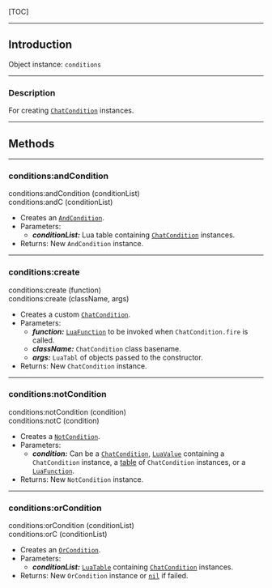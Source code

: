 
[TOC]

---
## Introduction

Object instance: `conditions`

---
### Description

For creating [`ChatCondition`][ChatCondition] instances.

---
## Methods

---
### conditions:andCondition
<div class="function">
    conditions:andCondition <span class="params">(conditionList)</span>
</div>
<div class="function">
    conditions:andC <span class="params">(conditionList)</span>
</div>

- Creates an [`AndCondition`][AndCondition].
- Parameters:
    - ___conditionList:___ Lua table containing [`ChatCondition`][ChatCondition] instances.
- Returns: New `AndCondition` instance.

---
### conditions:create
<div class="function">
    conditions:create <span class="params">(function)</span>
</div>
<div class="function">
    conditions:create <span class="params">(className, args)</span>
</div>

- Creates a custom [`ChatCondition`][ChatCondition].
- Parameters:
    - ___function:___ [`LuaFunction`][LuaFunction] to be invoked when `ChatCondition.fire` is
      called.
    - ___className:___ `ChatCondition` class basename.
    - ___args:___ `LuaTabl` of objects passed to the constructor.
- Returns: New `ChatCondition` instance.

---
### conditions:notCondition
<div class="function">
    conditions:notCondition <span class="params">(condition)</span>
</div>
<div class="function">
    conditions:notC <span class="params">(condition)</span>
</div>

- Creates a [`NotCondition`][NotCondition].
- Parameters:
    - ___condition:___ Can be a [`ChatCondition`][ChatCondition], [`LuaValue`][LuaValue] containing
      a `ChatCondition` instance, a [table][LuaTable] of `ChatCondition` instances, or a
      [`LuaFunction`][LuaFunction].
- Returns: New `NotCondition` instance.

---
### conditions:orCondition
<div class="function">
    conditions:orCondition <span class="params">(conditionList)</span>
</div>
<div class="function">
    conditions:orC <span class="params">(conditionList)</span>
</div>

- Creates an [`OrCondition`][OrCondition].
- Parameters:
    - ___conditionList:___ [`LuaTable`][LuaTable] containing [`ChatCondition`][ChatCondition]
      instances.
- Returns: New `OrCondition` instance or [`nil`][LuaNil] if failed.


[AndCondition]: /reference/java/games/stendhal/server/entity/npc/condition/AndCondition.html
[ChatCondition]: /reference/java/games/stendhal/server/entity/npc/ChatCondition.html
[NotCondition]: /reference/java/games/stendhal/server/entity/npc/condition/NotCondition.html
[OrCondition]: /reference/java/games/stendhal/server/entity/npc/condition/OrCondition.html

[LuaFunction]: http://luaj.org/luaj/3.0/api/org/luaj/vm2/LuaFunction.html
[LuaNil]: http://luaj.org/luaj/3.0/api/org/luaj/vm2/LuaNil.html
[LuaTable]: http://luaj.org/luaj/3.0/api/org/luaj/vm2/LuaTable.html
[LuaValue]: http://luaj.org/luaj/3.0/api/org/luaj/vm2/LuaValue.html
